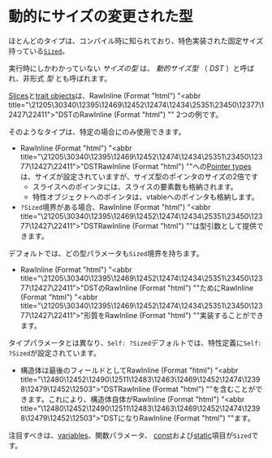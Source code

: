 # <!--Dynamically Sized Types--> 動的にサイズの変更された型

<!--Most types have a fixed size that is known at compile time and implement the trait [`Sized`][sized].-->
ほとんどのタイプは、コンパイル時に知られており、特色実装された固定サイズ持っている[`Sized`][sized]。
<!--A type with a size that is known only at run-time is called a  _dynamically sized type_  ( _DST_ ) or, informally, an unsized type.-->
実行時にしかわかっていない _サイズの型_ は、 _動的サイズ型_ （  _DST_ ）と呼ばれ、非形式 _型_ とも呼ばれます。
<!--[Slices] and [trait objects] are two examples of RawInline (Format "html") "<abbr title=\"\21205\30340\12395\12469\12452\12474\12434\25351\23450\12377\12427\22411\">"DSTsRawInline (Format "html") "</abbr>".-->
[Slices]と[trait objects]は、RawInline (Format "html") "<abbr title=\"\21205\30340\12395\12469\12452\12474\12434\25351\23450\12377\12427\22411\">"DSTのRawInline (Format "html") "</abbr>" 2つの例です。
<!--Such types can only be used in certain cases:-->
そのようなタイプは、特定の場合にのみ使用できます。

* <!--[Pointer types] to RawInline (Format "html") "<abbr title=\"\21205\30340\12395\12469\12452\12474\12434\25351\23450\12377\12427\22411\">"DSTsRawInline (Format "html") "</abbr>" are sized but have twice the size of pointers to sized types-->
   RawInline (Format "html") "<abbr title=\"\21205\30340\12395\12469\12452\12474\12434\25351\23450\12377\12427\22411\">"DSTRawInline (Format "html") "</abbr>"への[Pointer types]は、サイズが設定されていますが、サイズ型のポインタのサイズの2倍です
    * <!--Pointers to slices also store the number of elements of the slice.-->
       スライスへのポインタには、スライスの要素数も格納されます。
    * <!--Pointers to trait objects also store a pointer to a vtable.-->
       特性オブジェクトへのポインタは、vtableへのポインタも格納します。
* <!--RawInline (Format "html") "<abbr title=\"\21205\30340\12395\12469\12452\12474\12434\25351\23450\12377\12427\22411\">"DSTsRawInline (Format "html") "</abbr>" can be provided as type arguments when a bound of `?Sized`.-->
   `?Sized`境界がある場合、RawInline (Format "html") "<abbr title=\"\21205\30340\12395\12469\12452\12474\12434\25351\23450\12377\12427\22411\">"DSTRawInline (Format "html") "</abbr>"は型引数として提供できます。
<!--By default any type parameter has a `Sized` bound.-->
   デフォルトでは、どの型パラメータも`Sized`境界を持ちます。
* <!--Traits may be implemented for RawInline (Format "html") "<abbr title=\"\21205\30340\12395\12469\12452\12474\12434\25351\23450\12377\12427\22411\">"DSTsRawInline (Format "html") "</abbr>".-->
   RawInline (Format "html") "<abbr title=\"\21205\30340\12395\12469\12452\12474\12434\25351\23450\12377\12427\22411\">"DSTのRawInline (Format "html") "</abbr>"ためにRawInline (Format "html") "<abbr title=\"\21205\30340\12395\12469\12452\12474\12434\25351\23450\12377\12427\22411\">"形質をRawInline (Format "html") "</abbr>"実装することができます。
<!--Unlike type parameters `Self: ?Sized` by default in trait definitions.-->
   タイプパラメータとは異なり、`Self: ?Sized`デフォルトでは、特性定義に`Self: ?Sized`が設定されています。
* <!--Structs may contain a RawInline (Format "html") "<abbr title=\"\12480\12452\12490\12511\12483\12463\12469\12452\12474\12398\12479\12452\12503\">"DSTRawInline (Format "html") "</abbr>" as the last field, this makes the struct itself a RawInline (Format "html") "<abbr title=\"\12480\12452\12490\12511\12483\12463\12469\12452\12474\12398\12479\12452\12503\">"DSTRawInline (Format "html") "</abbr>".-->
   構造体は最後のフィールドとしてRawInline (Format "html") "<abbr title=\"\12480\12452\12490\12511\12483\12463\12469\12452\12474\12398\12479\12452\12503\">"DSTRawInline (Format "html") "</abbr>"を含むことができます。これにより、構造体自体がRawInline (Format "html") "<abbr title=\"\12480\12452\12490\12511\12483\12463\12469\12452\12474\12398\12479\12452\12503\">"DSTになりRawInline (Format "html") "</abbr>"ます。

<!--Notably: [variables], function parameters, [const] and [static] items must be `Sized`.-->
注目すべきは、[variables]、関数パラメータ、 [const]および[static]項目が`Sized`です。

<!--[sized]: special-types-and-traits.html#sized
 [Slices]: types.html#array-and-slice-types
 [trait objects]: types.html#trait-objects
 [Pointer types]: types.html#pointer-types
 [variables]: variables.html
 [const]: items/constant-items.html
 [static]: items/static-items.html
-->
[sized]: special-types-and-traits.html#sized
 [Slices]: types.html#array-and-slice-types
 [trait objects]: types.html#trait-objects
 [Pointer types]: types.html#pointer-types
 [variables]: variables.html
 [const]: items/constant-items.html
 [static]: items/static-items.html

